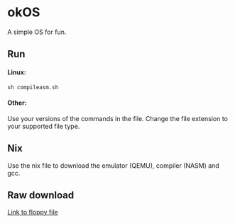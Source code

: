 # okOS
A simple OS for fun.
## Run
#### Linux:
`sh compileasm.sh`
#### Other:
Use your versions of the commands in the file. Change the file extension to your supported file type.
## Nix
Use the nix file to download the emulator (QEMU), compiler (NASM) and gcc.
## Raw download
<a href="bootloader.flp">Link to floppy file</a>
